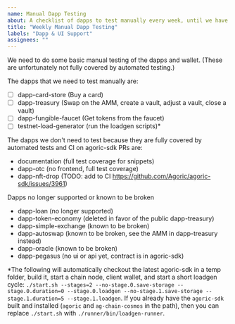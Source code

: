 ```yaml
---
name: Manual Dapp Testing
about: A checklist of dapps to test manually every week, until we have automated testing. Use this issue template once per week to record that manual testing was done.
title: "Weekly Manual Dapp Testing"
labels: "Dapp & UI Support"
assignees: ""
---
```


We need to do some basic manual testing of the dapps and wallet. (These are unfortunately not fully covered by automated testing.)

The dapps that we need to test manually are:

- [ ] dapp-card-store (Buy a card)
- [ ] dapp-treasury (Swap on the AMM, create a vault, adjust a vault, close a vault)
- [ ] dapp-fungible-faucet (Get tokens from the faucet)
- [ ] testnet-load-generator (run the loadgen scripts)\*

The dapps we don't need to test because they are fully covered by automated tests and CI on agoric-sdk PRs are:

- documentation (full test coverage for snippets)
- dapp-otc (no frontend, full test coverage)
- dapp-nft-drop (TODO: add to CI https://github.com/Agoric/agoric-sdk/issues/3961)

Dapps no longer supported or known to be broken

- dapp-loan (no longer supported)
- dapp-token-economy (deleted in favor of the public dapp-treasury)
- dapp-simple-exchange (known to be broken)
- dapp-autoswap (known to be broken, see the AMM in dapp-treasury instead)
- dapp-oracle (known to be broken)
- dapp-pegasus (no ui or api yet, contract is in agoric-sdk)

\*The following will automatically checkout the latest agoric-sdk in a temp folder, build it, start a chain node, client wallet, and start a short loadgen cycle:
`./start.sh --stages=2 --no-stage.0.save-storage --stage.0.duration=0 --stage.0.loadgen --no-stage.1.save-storage --stage.1.duration=5 --stage.1.loadgen`. If you already have the `agoric-sdk` built and installed (`agoric` and `ag-chain-cosmos` in the path), then you can replace `./start.sh` with `./runner/bin/loadgen-runner`.
